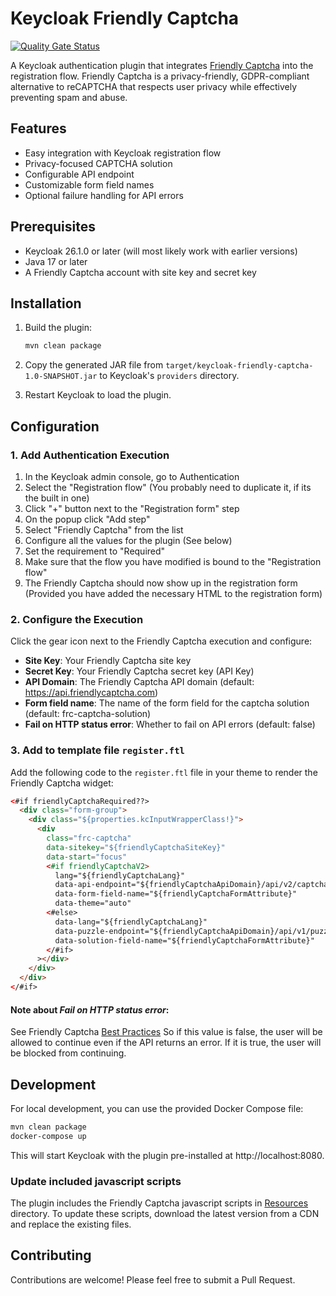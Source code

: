 # Keycloak Friendly Captcha
[![Quality Gate Status](https://sonarcloud.io/api/project_badges/measure?project=dsb-norge_keycloak-friendly-captcha&metric=alert_status&token=f790a4addd21ddf94a8d01c19520950ec2bd9b30)](https://sonarcloud.io/summary/new_code?id=dsb-norge_keycloak-friendly-captcha)

A Keycloak authentication plugin that integrates [Friendly Captcha](https://friendlycaptcha.com/) into the registration flow. Friendly Captcha is a privacy-friendly, GDPR-compliant alternative to reCAPTCHA that respects user privacy while effectively preventing spam and abuse.

## Features

- Easy integration with Keycloak registration flow
- Privacy-focused CAPTCHA solution
- Configurable API endpoint
- Customizable form field names
- Optional failure handling for API errors

## Prerequisites

- Keycloak 26.1.0 or later (will most likely work with earlier versions)
- Java 17 or later
- A Friendly Captcha account with site key and secret key

## Installation

1. Build the plugin:
   ```bash
   mvn clean package
   ```

2. Copy the generated JAR file from `target/keycloak-friendly-captcha-1.0-SNAPSHOT.jar` to Keycloak's `providers` directory.

3. Restart Keycloak to load the plugin.

## Configuration

### 1. Add Authentication Execution

1. In the Keycloak admin console, go to Authentication
2. Select the "Registration flow" (You probably need to duplicate it, if its the built in one)
3. Click "+" button next to the "Registration form" step
4. On the popup click "Add step"
5. Select "Friendly Captcha" from the list
6. Configure all the values for the plugin  (See below)
7. Set the requirement to "Required"
8. Make sure that the flow you have modified is bound to the "Registration flow"
9. The Friendly Captcha should now show up in the registration form (Provided you have added the necessary HTML to the registration form)

### 2. Configure the Execution

Click the gear icon next to the Friendly Captcha execution and configure:

- **Site Key**: Your Friendly Captcha site key
- **Secret Key**: Your Friendly Captcha secret key (API Key)
- **API Domain**: The Friendly Captcha API domain (default: https://api.friendlycaptcha.com)
- **Form field name**: The name of the form field for the captcha solution (default: frc-captcha-solution)
- **Fail on HTTP status error**: Whether to fail on API errors (default: false)

### 3. Add to template file `register.ftl`

Add the following code to the `register.ftl` file in your theme to render the Friendly Captcha widget:

```html
<#if friendlyCaptchaRequired??>
  <div class="form-group">
    <div class="${properties.kcInputWrapperClass!}">
      <div
        class="frc-captcha"
        data-sitekey="${friendlyCaptchaSiteKey}"
        data-start="focus"
        <#if friendlyCaptchaV2>
          lang="${friendlyCaptchaLang}"
          data-api-endpoint="${friendlyCaptchaApiDomain}/api/v2/captcha"
          data-form-field-name="${friendlyCaptchaFormAttribute}"
          data-theme="auto"
        <#else>
          data-lang="${friendlyCaptchaLang}"
          data-puzzle-endpoint="${friendlyCaptchaApiDomain}/api/v1/puzzle"
          data-solution-field-name="${friendlyCaptchaFormAttribute}"
        </#if>
      ></div>
    </div>
  </div>
</#if>
```

#### Note about *Fail on HTTP status error*: 

See Friendly Captcha [Best Practices](https://developer.friendlycaptcha.com/docs/v1/getting-started/verify#verification-best-practices)
So if this value is false, the user will be allowed to continue even if the API returns an error. If it is true, the user will be blocked from continuing.

## Development

For local development, you can use the provided Docker Compose file:

```bash
mvn clean package
docker-compose up
```
This will start Keycloak with the plugin pre-installed at http://localhost:8080.

### Update included javascript scripts

The plugin includes the Friendly Captcha javascript scripts in [Resources](src/main/resources/theme/base/login/resources/js) directory. To update these scripts, download the latest version from a CDN and replace the existing files.

## Contributing

Contributions are welcome! Please feel free to submit a Pull Request.